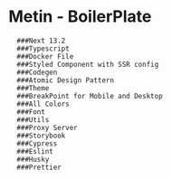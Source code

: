 # Metin - BoilerPlate

      ###Next 13.2
      ###Typescript
      ###Docker File
      ###Styled Component with SSR config
      ###Codegen
      ###Atomic Design Pattern
      ###Theme
      ###BreakPoint for Mobile and Desktop
      ###All Colors
      ###Font
      ###Utils
      ###Proxy Server
      ###Storybook
      ###Cypress
      ###Eslint
      ###Husky
      ###Prettier
